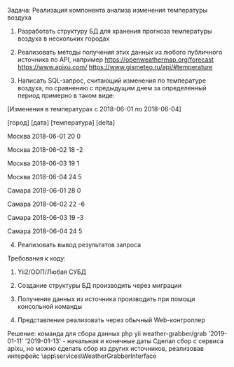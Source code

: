 Задача: Реализация компонента анализа изменения температуры воздуха

1. Разработать структуру БД для хранения прогноза температуры воздуха в нескольких городах

2. Реализовать методы получения этих данных из любого публичного источника по API, например     https://openweathermap.org/forecast   https://www.apixu.com/     https://www.gismeteo.ru/api/#temperature

3. Написать SQL-запрос, считающий изменения по температуре воздуха, по сравнению с предыдущим днем за определенный период примерно в таком виде:

[Изменения в температурах с 2018-06-01 по 2018-06-04]

[город] [дата] [температура] [delta]

Москва   2018-06-01   20    0

Москва   2018-06-02   18    -2

Москва   2018-06-03   19    1

Москва   2018-06-04   24    5

Самара   2018-06-01   28    0

Самара   2018-06-02   22    -6

Самара   2018-06-03   19    -3

Самара   2018-06-04   24    5

4. Реализовать вывод результатов запроса

 

Требования к коду:

1. Yii2/ООП/Любая СУБД
2. Создание структуры БД производить через миграции
3. Получение данных из источника производить при помощи консольной команды

4. Представление реализовать через обычный Web-контроллер


Решение:
команда для сбора данных php yii weather-grabber/grab '2019-01-11'  '2019-01-13' - начальная и конечные даты
Сделал сбор с сервиса apixu, но можно сделать сбор из других источников, реализовав интерфейс \app\services\WeatherGrabberInterface
